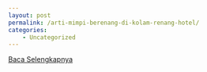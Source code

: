 ```yaml
---
layout: post
permalink: /arti-mimpi-berenang-di-kolam-renang-hotel/
categories:
    - Uncategorized
---
```


[Baca Selengkapnya](/08)